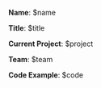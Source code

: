 **Name**: $name

**Title**: $title

**Current Project**: $project
 
**Team**: $team

**Code Example**: 
$code